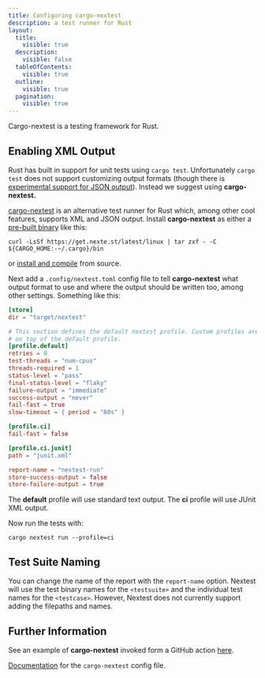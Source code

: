 ```yaml
---
title: Configuring cargo-nextest
description: a test runner for Rust
layout:
  title:
    visible: true
  description:
    visible: false
  tableOfContents:
    visible: true
  outline:
    visible: true
  pagination:
    visible: true
---
```


Cargo-nextest is a testing framework for Rust.

## Enabling XML Output
Rust has built in support for unit tests using `cargo test`.  Unfortunately `cargo test` does not support customizing output formats (though there is [experimental support for JSON output](https://doc.rust-lang.org/beta/test/enum.OutputFormat.html)). Instead we suggest using **cargo-nextest.**

[cargo-nextest](https://nexte.st/) is an alternative test runner for Rust which, among other cool features, supports XML and JSON output. Install **cargo-nextest** as either a [pre-built binary](https://nexte.st/book/installation) like this:

```shell
curl -LsSf https://get.nexte.st/latest/linux | tar zxf - -C ${CARGO_HOME:-~/.cargo}/bin
```
or [install and compile](https://nexte.st/book/installing-from-source) from source.



Next add a `.config/nextest.toml`  config file to tell **cargo-nextest** what output format to use and where the output should be written too, among other settings. Something like this:

```toml
[store]
dir = "target/nextest"

# This section defines the default nextest profile. Custom profiles are layered
# on top of the default profile.
[profile.default]
retries = 0
test-threads = "num-cpus"
threads-required = 1
status-level = "pass"
final-status-level = "flaky"
failure-output = "immediate"
success-output = "never"
fail-fast = true
slow-timeout = { period = "60s" }

[profile.ci]
fail-fast = false

[profile.ci.junit]
path = "junit.xml"

report-name = "nextest-run"
store-success-output = false
store-failure-output = true
```
The **default** profile will use standard text output. The **ci** profile will use JUnit XML output.

Now run the tests with: 

```undefined
cargo nextest run --profile=ci
```


## Test Suite Naming

You can change the name of the report with the `report-name` option.  Nextest will use the test binary names for the `<testsuite>` and the individual test names for the `<testcase>`. However, Nextest does not currently support adding the filepaths and names.



## Further Information
See an example of **cargo-nextest** invoked form a GitHub action [here](https://github.com/trunk-io/flake-factory/blob/main/.github/workflows/rust-tests.yaml).

[Documentation](https://nexte.st/book/configuration) for the `cargo-nextest` config file.


